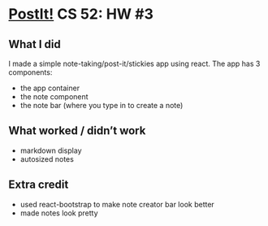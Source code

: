 # [PostIt!](http://cs52-postit.surge.sh) CS 52: HW #3
## What I did
I made a simple note-taking/post-it/stickies app using react. The app has 3 components: 
- the app container
- the note component
- the note bar (where you type in to create a note)

## What worked / didn’t work
- markdown display
- autosized notes

## Extra credit
- used react-bootstrap to make note creator bar look better 
- made notes look pretty

